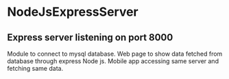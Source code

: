 # NodeJsExpressServer
## Express server listening on port 8000
Module to connect to mysql database.
Web page to show data fetched from database through express Node js.
Mobile app accessing same server and fetching same data.
